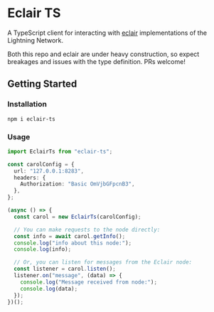 # Eclair TS

A TypeScript client for interacting with [eclair](https://github.com/ACINQ/eclair) implementations of the Lightning Network.

Both this repo and eclair are under heavy construction, so expect breakages and issues with the type definition. PRs welcome!

## Getting Started

### Installation

```
npm i eclair-ts
```

### Usage

```ts
import EclairTs from "eclair-ts";

const carolConfig = {
  url: "127.0.0.1:8283",
  headers: {
    Authorization: "Basic OmVjbGFpcnB3",
  },
};

(async () => {
  const carol = new EclairTs(carolConfig);

  // You can make requests to the node directly:
  const info = await carol.getInfo();
  console.log("info about this node:");
  console.log(info);

  // Or, you can listen for messages from the Eclair node:
  const listener = carol.listen();
  listener.on("message", (data) => {
    console.log("Message received from node:");
    console.log(data);
  });
})();
```
